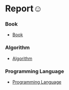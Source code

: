 # Report☺️

### Book
  * [Book](./Book/README.md)

### Algorithm
  * [Algorithm](./Algorithm/)

### Programming Language
 * [Programming Language](./Programming%20Language/)
